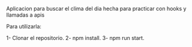 Aplicacion para buscar el clima del dia hecha para practicar con hooks y llamadas a apis

Para utilizarla: 

1- Clonar el repositorio.
2- npm install.
3- npm run start.